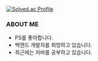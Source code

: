 [![Solved.ac Profile](http://mazassumnida.wtf/api/v2/generate_badge?boj=kokodak)](https://solved.ac/kokodak/)

### ABOUT ME

- PS를 좋아합니다.
- 백엔드 개발자를 희망하고 있습니다.
- 최근에는 자바를 공부하고 있습니다.

<!--
**kokodak/kokodak** is a ✨ _special_ ✨ repository because its `README.md` (this file) appears on your GitHub profile.

Here are some ideas to get you started:

- 🔭 I’m currently working on ...
- 🌱 I’m currently learning ...
- 👯 I’m looking to collaborate on ...
- 🤔 I’m looking for help with ...
- 💬 Ask me about ...
- 📫 How to reach me: ...
- 😄 Pronouns: ...
- ⚡ Fun fact: ...
-->
